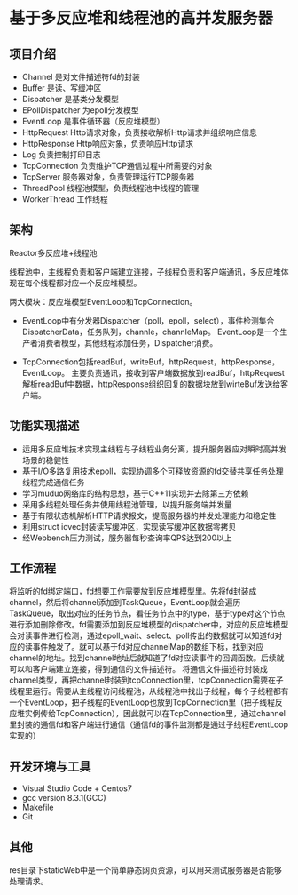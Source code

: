 # 基于多反应堆和线程池的高并发服务器
 
## 项目介绍

+ Channel 是对文件描述符fd的封装
+ Buffer 是读、写缓冲区
+ Dispatcher 是基类分发模型
+ EPollDispatcher 为epoll分发模型
+ EventLoop 是事件循环器（反应堆模型）
+ HttpRequest Http请求对象，负责接收解析Http请求并组织响应信息
+ HttpResponse Http响应对象，负责响应Http请求
+ Log 负责控制打印日志
+ TcpConnection 负责维护TCP通信过程中所需要的对象
+ TcpServer 服务器对象，负责管理运行TCP服务器
+ ThreadPool 线程池模型，负责线程池中线程的管理
+ WorkerThread 工作线程


## 架构

Reactor多反应堆+线程池

线程池中，主线程负责和客户端建立连接，子线程负责和客户端通讯，多反应堆体现在每个线程都对应一个反应堆模型。

两大模块：反应堆模型EventLoop和TcpConnection。
+ EventLoop中有分发器Dispatcher（poll，epoll，select），事件检测集合DispatcherData，任务队列，channle，channleMap。
  EventLoop是一个生产者消费者模型，其他线程添加任务，Dispatcher消费。 
  
+ TcpConnection包括readBuf，writeBuf，httpRequest，httpResponse，EventLoop。
  主要负责通讯，接收到客户端数据放到readBuf，httpRequest解析readBuf中数据，httpResponse组织回复的数据块放到wirteBuf发送给客户端。


## 功能实现描述

 + 运用多反应堆技术实现主线程与子线程业务分离，提升服务器应对瞬时高并发场景的稳健性
 + 基于I/O多路复用技术epoll，实现协调多个可释放资源的fd交替共享任务处理线程完成通信任务
 + 学习muduo网络库的结构思想，基于C++11实现并去除第三方依赖
 + 采用多线程处理任务并使用线程池管理，以提升服务端并发量
 + 基于有限状态机解析HTTP请求报文，提高服务器的并发处理能力和稳定性
 + 利用struct iovec封装读写缓冲区，实现读写缓冲区数据零拷贝
 + 经Webbench压力测试，服务器每秒查询率QPS达到200以上



## 工作流程

将监听的fd绑定端口，fd想要工作需要放到反应堆模型里。先将fd封装成channel，然后将channel添加到TaskQueue，EventLoop就会遍历TaskQueue，取出对应的任务节点，看任务节点中的type，基于type对这个节点进行添加删除修改。fd需要添加到反应堆模型的dispatcher中，对应的反应堆模型会对读事件进行检测，通过epoll_wait、select、poll传出的数据就可以知道fd对应的读事件触发了。就可以基于fd对应channelMap的数组下标，找到对应channel的地址。找到channel地址后就知道了fd对应读事件的回调函数。后续就可以和客户端建立连接，得到通信的文件描述符。 将通信文件描述符封装成channel类型，再把channel封装到tcpConnection里，tcpConnection需要在子线程里运行。需要从主线程访问线程池，从线程池中找出子线程，每个子线程都有一个EventLoop，把子线程的EventLoop也放到TcpConnection里（把子线程反应堆实例传给TcpConnection），因此就可以在TcpConnection里，通过channel里封装的通信fd和客户端进行通信（通信fd的事件监测都是通过子线程EventLoop实现的）

## 开发环境与工具

+ Visual Studio Code +  Centos7
+ gcc version 8.3.1(GCC) 
+ Makefile  
+ Git

## 其他 

res目录下staticWeb中是一个简单静态网页资源，可以用来测试服务器是否能够处理请求。
